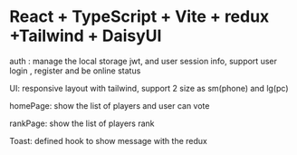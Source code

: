# React + TypeScript + Vite + redux +Tailwind + DaisyUI

auth : manage the local storage jwt, and user session info, support user login , register and be online status

UI: responsive layout with tailwind, support 2 size as sm(phone) and lg(pc)

homePage: show the list of players and user can vote

rankPage: show the list of players rank

Toast: defined hook to show message with the redux
